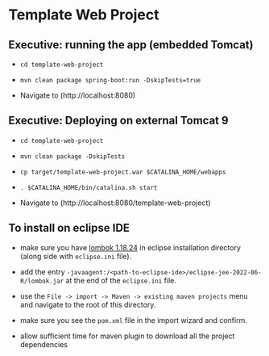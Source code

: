Template Web Project
====================

## Executive: running the app (embedded Tomcat)

* `cd template-web-project`

* `mvn clean package spring-boot:run -DskipTests=true`

* Navigate to (http://localhost:8080)

## Executive: Deploying on external Tomcat 9

* `cd template-web-project`

* `mvn clean package -DskipTests`

* `cp target/template-web-project.war $CATALINA_HOME/webapps`

* `. $CATALINA_HOME/bin/catalina.sh start`

*  Navigate to (http://localhost:8080/template-web-project)


## To install on eclipse IDE

* make sure you have [lombok 1.18.24](https://projectlombok.org/download) in eclipse installation directory (along side with `eclipse.ini` file).

* add the entry `-javaagent:/<path-to-eclipse-ide>/eclipse-jee-2022-06-R/lombok.jar` at the end of the `eclipse.ini` file.

* use the `File -> import -> Maven -> existing maven projects` menu and navigate to the root of this directory.

* make sure you see the `pom.xml` file in the import wizard and confirm.

* allow sufficient time for maven plugin to download all the project dependencies

